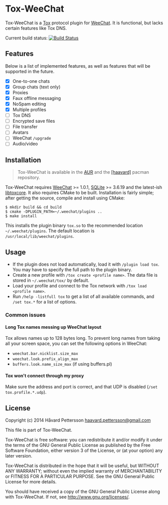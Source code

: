 Tox-WeeChat
===========
Tox-WeeChat is a [Tox][1] protocol plugin for [WeeChat][2]. It is functional, but lacks certain features like Tox DNS.

Current build status: [![Build Status](https://travis-ci.org/haavardp/tox-weechat.svg?branch=master)][3]

Features
--------
Below is a list of implemented features, as well as features that will be supported in the future.

 - [x] One-to-one chats
 - [x] Group chats (text only)
 - [x] Proxies
 - [x] Faux offline messaging
 - [x] NoSpam editing
 - [x] Multiple profiles
 - [ ] Tox DNS
 - [ ] Encrypted save files
 - [ ] File transfer
 - [ ] Avatars
 - [ ] WeeChat `/upgrade`
 - [ ] Audio/video

Installation
------------
> Tox-WeeChat is available in the [AUR][4] and the [[haavard]][5] pacman repository.

Tox-WeeChat requires [WeeChat][2] >= 1.0.1, [SQLite][6] >= 3.6.19 and the latest-ish [libtoxcore][7]. It also requires CMake to be built. Installation is fairly simple; after getting the source, compile and install using CMake:

    $ mkdir build && cd build
    $ cmake -DPLUGIN_PATH=~/.weechat/plugins ..
    $ make install

This installs the plugin binary `tox.so` to the recommended location `~/.weechat/plugins`. The default location is `/usr/local/lib/weechat/plugins`.

Usage
-----
 - If the plugin does not load automatically, load it with `/plugin load tox`. You may have to specify the full path to the plugin binary.
 - Create a new profile with `/tox create <profile name>`. The data file is stored in `~/.weechat/tox/` by default.
 - Load your profile and connect to the Tox network with `/tox load <profile name>`.
 - Run `/help -listfull tox` to get a list of all available commands, and `/set tox.*` for a list of options.

### Common issues

#### Long Tox names messing up WeeChat layout
Tox allows names up to 128 bytes long. To prevent long names from taking all your screen space, you can set the following options in WeeChat:
 - `weechat.bar.nicklist.size_max`
 - `weechat.look.prefix_align_max`
 - `buffers.look.name_size_max` (if using buffers.pl)

#### Tox won't connect through my proxy
Make sure the address and port is correct, and that UDP is disabled (`/set tox.profile.*.udp`).

License
---------
Copyright (c) 2014 Håvard Pettersson <haavard.pettersson@gmail.com>

This file is part of Tox-WeeChat.

Tox-WeeChat is free software: you can redistribute it and/or modify
it under the terms of the GNU General Public License as published by
the Free Software Foundation, either version 3 of the License, or
(at your option) any later version.

Tox-WeeChat is distributed in the hope that it will be useful,
but WITHOUT ANY WARRANTY; without even the implied warranty of
MERCHANTABILITY or FITNESS FOR A PARTICULAR PURPOSE.  See the
GNU General Public License for more details.

You should have received a copy of the GNU General Public License
along with Tox-WeeChat.  If not, see <http://www.gnu.org/licenses/>.

[1]: http://tox.im
[2]: http://weechat.org
[3]: https://travis-ci.org/haavardp/tox-weechat
[4]: https://aur.archlinux.org/packages/tox-weechat-git
[5]: https://haavard.me/archlinux
[6]: http://www.sqlite.org
[7]: https://github.com/irungentoo/toxcore

